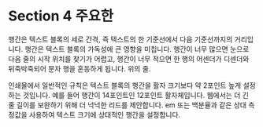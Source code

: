 # Section 4 주요한

행간은 텍스트 블록의 세로 간격, 즉 텍스트의 한 기준선에서 다음 기준선까지의 거리입니다. 행간은 텍스트 블록의 가독성에 큰 영향을 미칩니다. 행간이 너무 많으면 눈으로 다음 줄의 시작 위치를 찾기가 어렵고, 행간이 너무 적으면 한 행의 어센더가 디센더와 뒤죽박죽되어 문자 행을 혼동하게 됩니다. 위의 줄.

인쇄물에서 일반적인 규칙은 텍스트 블록의 행간을 활자 크기보다 약 2포인트 높게 설정하는 것입니다. 예를 들어 행간이 14포인트인 12포인트 활자체입니다. 웹에서는 더 긴 줄 길이를 보완하기 위해 더 넉넉한 리드를 제안합니다. em 또는 백분율과 같은 상대 측정값을 사용하여 텍스트 크기에 상대적인 행간을 설정합니다.
